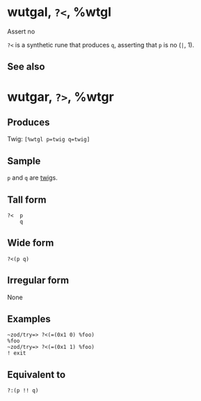 wutgal, `?<`, %wtgl
============================

Assert no

`?<` is a synthetic rune that produces `q`, asserting that `p` is no
(`|`, 1).

See also
--------

wutgar, `?>`, %wtgr
============================

Produces
--------

Twig: `[%wtgl p=twig q=twig]`

Sample
------

`p` and `q` are [twig]()s.

Tall form
---------

    ?<  p
        q

Wide form
---------

    ?<(p q)

Irregular form
--------------

None

Examples
--------

    ~zod/try=> ?<(=(0x1 0) %foo)
    %foo
    ~zod/try=> ?<(=(0x1 1) %foo)
    ! exit

Equivalent to
-------------

    ?:(p !! q)
